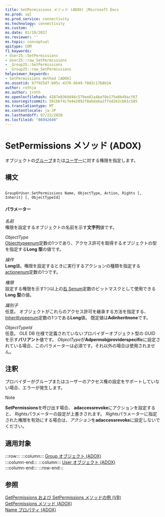 ```yaml
---
title: SetPermissions メソッド (ADOX) |Microsoft Docs
ms.prod: sql
ms.prod_service: connectivity
ms.technology: connectivity
ms.custom: ''
ms.date: 01/19/2017
ms.reviewer: ''
ms.topic: conceptual
apitype: COM
f1_keywords:
- User25::SetPermissions
- User25::raw_SetPermissions
- _Group25::SetPermissions
- _Group25::raw_SetPermissions
helpviewer_keywords:
- SetPermissions method [ADOX]
ms.assetid: b7f925d7-b05c-4376-bb49-f8d2c17b8b24
author: rothja
ms.author: jroth
ms.openlocfilehash: 4287e836dd46c579ee81a4baf0e175e8b49acf67
ms.sourcegitcommit: 591bbf4c7e4e2092f8abda6a2ffed263cb61c585
ms.translationtype: MT
ms.contentlocale: ja-JP
ms.lasthandoff: 07/22/2020
ms.locfileid: "86942640"
---
```

# <a name="setpermissions-method-adox"></a>SetPermissions メソッド (ADOX)
オブジェクトの[グループ](../../../ado/reference/adox-api/group-object-adox.md)または[ユーザー](../../../ado/reference/adox-api/user-object-adox.md)に対する権限を指定します。  
  
## <a name="syntax"></a>構文  
  
```  
  
GroupOrUser.SetPermissions Name, ObjectType, Action, Rights [, Inherit] [, ObjectTypeId]  
```  
  
#### <a name="parameters"></a>パラメーター  
 *名前*  
 権限を設定するオブジェクトの名前を示す**文字列**値です。  
  
 *ObjectType*  
 [Objecttypeenum](../../../ado/reference/adox-api/objecttypeenum.md)定数の1つであり、アクセス許可を取得するオブジェクトの型を指定する**Long 型**の値です。  
  
 *操作*  
 **Long**値。権限を設定するときに実行するアクションの種類を指定する[actionenum](../../../ado/reference/adox-api/actionenum.md)定数の1つです。  
  
 *権限*  
 設定する権限を示す1つ以上の[右 Senum](../../../ado/reference/adox-api/rightsenum.md)定数のビットマスクとして使用できる**Long 型**の値。  
  
 *識別子*  
 任意。 オブジェクトがこれらのアクセス許可を継承する方法を指定する、 [Inherittypeenum](../../../ado/reference/adox-api/inherittypeenum.md)定数の1つである**Long**値。 既定値は**Adinheritnone**です。  
  
 *ObjectTypeId*  
 任意。 OLE DB 仕様で定義されていないプロバイダーオブジェクト型の GUID を示す**バリアント**値です。 *ObjectType*が**Adpermobjproviderspecific**に設定されている場合、このパラメーターは必須です。それ以外の場合は使用されません。  
  
## <a name="remarks"></a>注釈  
 プロバイダーがグループまたはユーザーのアクセス権の設定をサポートしていない場合、エラーが発生します。  
  
> [!NOTE]
>  **SetPermissions**を呼び出す場合、 **adaccessrevoke**にアクションを設定すると、 *Rights*パラメーターの設定が上書きされます。 *Rights*パラメーターに指定された権限を有効にする場合は、*アクション*を**adaccessrevoke**に設定しないでください。  
  
## <a name="applies-to"></a>適用対象  

:::row:::
    :::column:::
        [Group オブジェクト (ADOX)](../../../ado/reference/adox-api/group-object-adox.md)  
    :::column-end:::
    :::column:::
        [User オブジェクト (ADOX)](../../../ado/reference/adox-api/user-object-adox.md)  
    :::column-end:::
:::row-end:::

## <a name="see-also"></a>参照  
 [GetPermissions および SetPermissions メソッドの例 (VB)](../../../ado/reference/adox-api/getpermissions-and-setpermissions-methods-example-vb.md)   
 [GetPermissions メソッド (ADOX)](../../../ado/reference/adox-api/getpermissions-method-adox.md)   
 [Name プロパティ (ADOX)](../../../ado/reference/adox-api/name-property-adox.md)
